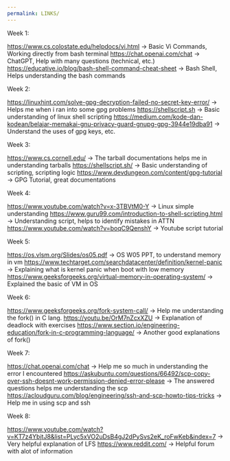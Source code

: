 ```yaml
---
permalink: LINKS/
---
```


Week 1:

https://www.cs.colostate.edu/helpdocs/vi.html -> Basic Vi Commands, Working directly from bash terminal
https://chat.openai.com/chat -> ChatGPT, Help with many questions (technical, etc.)
https://educative.io/blog/bash-shell-command-cheat-sheet -> Bash Shell, Helps understanding the bash commands

Week 2:

https://linuxhint.com/solve-gpg-decryption-failed-no-secret-key-error/ -> Helps me when i ran into some gpg problems
https://shellscript.sh -> Basic understanding of linux shell scripting
https://medium.com/kode-dan-kodean/belajar-memakai-gnu-privacy-guard-gnupg-gpg-3944e19dba91 -> Understand the uses of gpg keys, etc.

Week 3:

https://www.cs.cornell.edu/ -> The tarball documentations helps me in understanding tarballs
https://shellscript.sh/ -> Basic understanding of scripting, scripting logic
https://www.devdungeon.com/content/gpg-tutorial -> GPG Tutorial, great documentations

Week 4:

https://www.youtube.com/watch?v=x-3TBVtM0-Y -> Linux simple understanding
https://www.guru99.com/introduction-to-shell-scripting.html -> Understanding script, helps to identify mistakes in ATTN
https://www.youtube.com/watch?v=boqC9QenshY -> Youtube script tutorial

Week 5:

https://os.vlsm.org/Slides/os05.pdf -> OS W05 PPT, to understand memory in vm
https://www.techtarget.com/searchdatacenter/definition/kernel-panic -> Explaining what is kernel panic when boot with low memory
https://www.geeksforgeeks.org/virtual-memory-in-operating-system/ -> Explained the basic of VM in OS

Week 6:

https://www.geeksforgeeks.org/fork-system-call/ -> Help me understanding the fork() in C lang.
https://youtu.be/OrM7nZcxXZU -> Explanation of deadlock with exercises
https://www.section.io/engineering-education/fork-in-c-programming-language/ -> Another good explanations of fork()

Week 7:

https://chat.openai.com/chat -> Help me so much in understanding the error I encountered
https://askubuntu.com/questions/66492/scp-copy-over-ssh-doesnt-work-permission-denied-error-please -> The answered questions helps me understanding the scp
https://acloudguru.com/blog/engineering/ssh-and-scp-howto-tips-tricks -> Help me in using scp and ssh

Week 8:

https://www.youtube.com/watch?v=KT7z4YbjtJ8&list=PLyc5xVO2uDsB4gJ2dPySvs2eK_roFwKeb&index=7 -> Very helpful explanation of LFS
https://www.reddit.com/ -> Helpful forum with alot of information
